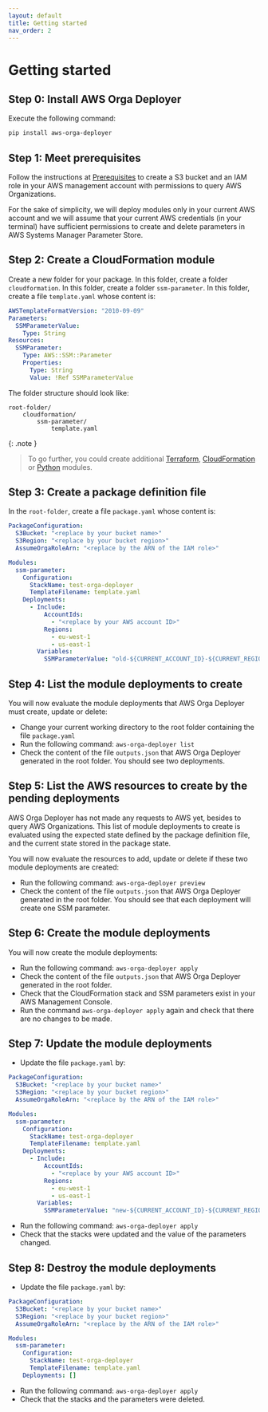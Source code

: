 ```yaml
---
layout: default
title: Getting started
nav_order: 2
---
```


# Getting started

## Step 0: Install AWS Orga Deployer

Execute the following command:

```bash
pip install aws-orga-deployer
```

## Step 1: Meet prerequisites

Follow the instructions at [Prerequisites](usage/prerequisites.html) to create a S3 bucket and an IAM role in your AWS management account with permissions to query AWS Organizations.

For the sake of simplicity, we will deploy modules only in your current AWS account and we will assume that your current AWS credentials (in your terminal) have sufficient permissions to create and delete parameters in AWS Systems Manager Parameter Store.

## Step 2: Create a CloudFormation module

Create a new folder for your package. In this folder, create a folder `cloudformation`. In this folder, create a folder `ssm-parameter`. In this folder, create a file `template.yaml` whose content is:

```yaml
AWSTemplateFormatVersion: "2010-09-09"
Parameters:
  SSMParameterValue:
    Type: String
Resources:
  SSMParameter:
    Type: AWS::SSM::Parameter
    Properties:
      Type: String
      Value: !Ref SSMParameterValue
```

The folder structure should look like:

```text
root-folder/
    cloudformation/
        ssm-parameter/
            template.yaml
```

{: .note }
> To go further, you could create additional [Terraform](../modules/terraform.html), [CloudFormation](../modules/cloudformation.html) or [Python](../modules/python.html) modules.

## Step 3: Create a package definition file

In the `root-folder`, create a file `package.yaml` whose content is:

```yaml
PackageConfiguration:
  S3Bucket: "<replace by your bucket name>"
  S3Region: "<replace by your bucket region>"
  AssumeOrgaRoleArn: "<replace by the ARN of the IAM role>"

Modules:
  ssm-parameter:
    Configuration:
      StackName: test-orga-deployer
      TemplateFilename: template.yaml
    Deployments:
      - Include:
          AccountIds:
            - "<replace by your AWS account ID>"
          Regions:
            - eu-west-1
            - us-east-1
        Variables:
          SSMParameterValue: "old-${CURRENT_ACCOUNT_ID}-${CURRENT_REGION}"
```

## Step 4: List the module deployments to create

You will now evaluate the module deployments that AWS Orga Deployer must create, update or delete:

* Change your current working directory to the root folder containing the file `package.yaml`
* Run the following command: `aws-orga-deployer list`
* Check the content of the file `outputs.json` that AWS Orga Deployer generated in the root folder. You should see two deployments.

## Step 5: List the AWS resources to create by the pending deployments

AWS Orga Deployer has not made any requests to AWS yet, besides to query AWS Organizations. This list of module deployments to create is evaluated using the expected state defined by the package definition file, and the current state stored in the package state.

You will now evaluate the resources to add, update or delete if these two module deployments are created:

* Run the following command: `aws-orga-deployer preview`
* Check the content of the file `outputs.json` that AWS Orga Deployer generated in the root folder. You should see that each deployment will create one SSM parameter.

## Step 6: Create the module deployments

You will now create the module deployments:

* Run the following command: `aws-orga-deployer apply`
* Check the content of the file `outputs.json` that AWS Orga Deployer generated in the root folder.
* Check that the CloudFormation stack and SSM parameters exist in your AWS Management Console.
* Run the command `aws-orga-deployer apply` again and check that there are no changes to be made.

## Step 7: Update the module deployments

* Update the file `package.yaml` by:

```yaml
PackageConfiguration:
  S3Bucket: "<replace by your bucket name>"
  S3Region: "<replace by your bucket region>"
  AssumeOrgaRoleArn: "<replace by the ARN of the IAM role>"

Modules:
  ssm-parameter:
    Configuration:
      StackName: test-orga-deployer
      TemplateFilename: template.yaml
    Deployments:
      - Include:
          AccountIds:
            - "<replace by your AWS account ID>"
          Regions:
            - eu-west-1
            - us-east-1
        Variables:
          SSMParameterValue: "new-${CURRENT_ACCOUNT_ID}-${CURRENT_REGION}"
```

* Run the following command: `aws-orga-deployer apply`
* Check that the stacks were updated and the value of the parameters changed.

## Step 8: Destroy the module deployments

* Update the file `package.yaml` by:

```yaml
PackageConfiguration:
  S3Bucket: "<replace by your bucket name>"
  S3Region: "<replace by your bucket region>"
  AssumeOrgaRoleArn: "<replace by the ARN of the IAM role>"

Modules:
  ssm-parameter:
    Configuration:
      StackName: test-orga-deployer
      TemplateFilename: template.yaml
    Deployments: []
```

* Run the following command: `aws-orga-deployer apply`
* Check that the stacks and the parameters were deleted.
